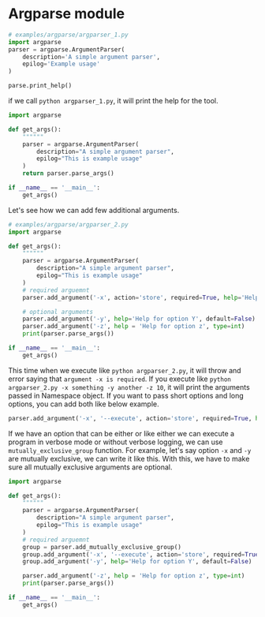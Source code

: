# Argparse module

```python
# examples/argparse/argparser_1.py
import argparse
parser = argparse.ArgumentParser(
    description='A simple argument parser',
    epilog='Example usage'
)

parse.print_help()
```

if we call `python argparser_1.py`, it will print the help for the tool.

```python
import argparse

def get_args():
    """"""
    parser = argparse.ArgumentParser(
        description="A simple argument parser",
        epilog="This is example usage"
    )
    return parser.parse_args()

if __name__ == '__main__':
    get_args()
```

Let's see how we can add few additional arguments.

```python
# examples/argparse/argparser_2.py
import argparse

def get_args():
    """"""
    parser = argparse.ArgumentParser(
        description="A simple argument parser",
        epilog="This is example usage"
    )
    # required arguemnt
    parser.add_argument('-x', action='store', required=True, help='Help text for option x')

    # optional arguments
    parser.add_argument('-y', help='Help for option Y', default=False)
    parser.add_argument('-z', help = 'Help for option z', type=int)
    print(parser.parse_args())

if __name__ == '__main__':
    get_args()
```

This time when we execute like `python argparser_2.py`, it will throw and error saying that `argument -x is required`.
If you execute like `python argparser_2.py -x something -y another -z 10`, it will print the arguments passed in Namespace object. If you want to pass short options and long options, you can add both like below example.

```python
parser.add_argument('-x', '--execute', action='store', required=True, help='Help for option x')
```

If we have an option that can be either or like either we can execute a program in verbose mode or without verbose logging, we can use `mutually_exclusive_group` function. For example, let's say option `-x` and `-y` are mutually exclusive, we can write it like this. With this, we have to make sure all mutually exclusive arguments are optional.

```python
import argparse

def get_args():
    """"""
    parser = argparse.ArgumentParser(
        description="A simple argument parser",
        epilog="This is example usage"
    )
    # required arguemnt
    group = parser.add_mutually_exclusive_group()
    group.add_argument('-x', '--execute', action='store', required=True, help='Help text for option x')
    group.add_argument('-y', help='Help for option Y', default=False)

    parser.add_argument('-z', help = 'Help for option z', type=int)
    print(parser.parse_args())

if __name__ == '__main__':
    get_args()
```